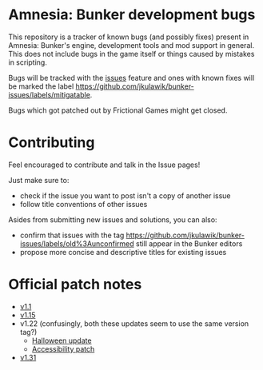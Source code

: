 # Amnesia: Bunker development bugs

This repository is a tracker of known bugs (and possibly fixes) present in Amnesia: Bunker's engine, development tools and mod support in general. This does not include bugs in the game itself or things caused by mistakes in scripting.

Bugs will be tracked with the [issues](https://github.com/jkulawik/bunker-issues/issues) feature and ones with known fixes will be marked the label https://github.com/jkulawik/bunker-issues/labels/mitigatable.

Bugs which got patched out by Frictional Games might get closed.

# Contributing

Feel encouraged to contribute and talk in the Issue pages!

Just make sure to:
- check if the issue you want to post isn't a copy of another issue
- follow title conventions of other issues 

Asides from submitting new issues and solutions, you can also:
- confirm that issues with the tag https://github.com/jkulawik/bunker-issues/labels/old%3Aunconfirmed still appear in the Bunker editors
- propose more concise and descriptive titles for existing issues

# Official patch notes

* [v1.1](https://frictionalgames.com/2023-06-amnesia-the-bunker-updated-1-1/)
* [v1.15](https://frictionalgames.com/2023-07-amnesia-the-bunker-second-update-1-15/)
* v1.22 (confusingly, both these updates seem to use the same version tag?)
  * [Halloween update](https://frictionalgames.com/2023-10-amnesia-the-bunker-halloween-update-launch/)
  * [Accessibility patch](https://frictionalgames.com/2024-01-amnesia-the-bunker-accessibility-patch/)
* [v1.31](https://frictionalgames.com/2024-02-amnesia-the-bunker-updated-1-31/)
